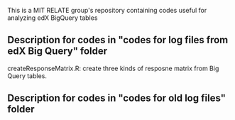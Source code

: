 This is a MIT RELATE group's repository containing codes useful for analyzing edX BigQuery tables

## Description for codes in "codes for log files from edX Big Query" folder
createResponseMatrix.R: create three kinds of resposne matrix from Big Query tables. 





## Description for codes in "codes for old log files" folder

